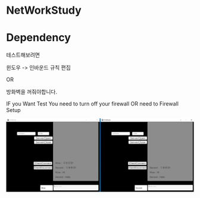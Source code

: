 # NetWorkStudy

# Dependency

테스트해보려면

윈도우 -> 인바운드 규칙 편집

OR

방화벽을 꺼줘야합니다.

IF you Want Test 
You need to turn off your firewall OR need to Firewall Setup

![img](./ChatReadmeImage/ChatStudy.png)
